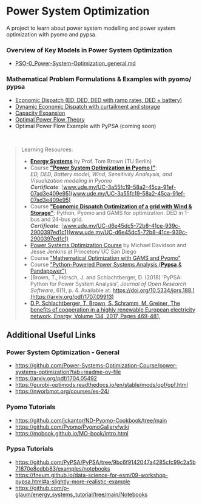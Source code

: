 

# Power System Optimization

A project to learn about power system modelling and power system optimization with pyomo and pypsa. 

### Overview of Key Models in Power System Optimization

- [PSO-0_Power-System-Optimization_general.md](PSO-0_Power-System-Optimization_general.md)  

### Mathematical Problem Formulations & Examples with pyomo/ pypsa 

- [Economic Dispatch (ED, DED, DED with ramp rates, DED + battery)](PSO-1_Economic_Dispatch.ipynb)
- [Dynamic Economic Dispatch with curtailment and storage](PSO-2_DED_with_curtailment_and_storage.ipynb)
- [Capacity Expansion](PSO-3_Capacity_Expansion.ipynb)
- [Optimal Power Flow Theory](PSO-4_Optimal_Power_Flow.md)
- Optimal Power Flow Example with PyPSA (coming soon)

  
<br>

 
> Learning Resources:
> - [**Energy Systems**](https://nworbmot.org/courses/es-24/) by Prof. Tom Brown (TU Berlin)
> - Course [**"Power System Optimization in Pyomo I"**](https://www.udemy.com/course/power-system-optimization-in-pyomo-p1/?couponCode=KEEPLEARNING):  
 _ED, DED, Battery model, Wind, Sensitivity Analsysis, and Visualization modeling in Pyomo_  
 _**Certificate**_: [www.ude.my/UC-3a55fc19-58a2-45ca-91ef-07ad3e409e95](www.ude.my/UC-3a55fc19-58a2-45ca-91ef-07ad3e409e95) 
 > -  Course [**"Economic Dispatch Optimization of a grid with Wind & Storage"**](https://www.udemy.com/course/economic-dispatch/?couponCode=KEEPLEARNING): Python, Pyomo and GAMS for optimization. DED in 1-bus and 24-bus grid.  
 _**Certificate**_: [www.ude.my/UC-d6e45dc5-72b8-41ce-939c-2900397ed1c1](www.ude.my/UC-d6e45dc5-72b8-41ce-939c-2900397ed1c1)
> - [Power Systems Optimization Course](https://github.com/Power-Systems-Optimization-Course/power-systems-optimization?tab=readme-ov-file) by Michael Davidson and Jesse Jenkins at Princeton/ UC San Diego  
> - Course ["Mathematical Optimization with GAMS and Pyomo"](https://www.udemy.com/course/mathematical-optimization-with-gams-and-pyomo-python/learn/practice/1325108?start=summary#overview)  
> -  Course ["Python-Powered Power Systems Analysis (**Pypsa** & Pandapower")](https://www.udemy.com/course/power-system-analysis-with-python/learn/lecture/41915156?start=0#overview)  
> - [Brown, T., Hörsch, J. and Schlachtberger, D. (2018) ‘PyPSA: Python for Power System Analysis’, <i>Journal of Open Research Software</i>, 6(1), p. 4. Available at: https://doi.org/10.5334/jors.188.](https://arxiv.org/pdf/1707.09913)
> - [D.P. Schlachtberger, T. Brown, S. Schramm, M. Greiner,
The benefits of cooperation in a highly renewable European electricity network, Energy, Volume 134, 2017, Pages 469-481,](https://arxiv.org/pdf/1704.05492)



## Additional Useful Links 

### Power System Optimization - General
- https://github.com/Power-Systems-Optimization-Course/power-systems-optimization?tab=readme-ov-file
- https://arxiv.org/pdf/1704.05492
- https://gurobi-optimods.readthedocs.io/en/stable/mods/opf/opf.html
- https://nworbmot.org/courses/es-24/

### Pyomo Tutorials
- https://github.com/jckantor/ND-Pyomo-Cookbook/tree/main
- https://github.com/Pyomo/PyomoGallery/wiki
- https://mobook.github.io/MO-book/intro.html


### Pypsa Tutorials
- https://github.com/PyPSA/PyPSA/tree/9bc6f9142047a4285cfc99c2a5b71870e8cdbb83/examples/notebooks
- https://fneum.github.io/data-science-for-esm/09-workshop-pypsa.html#a-slightly-more-realistic-example
- https://github.com/p-glaum/energy_systems_tutorial/tree/main/Notebooks